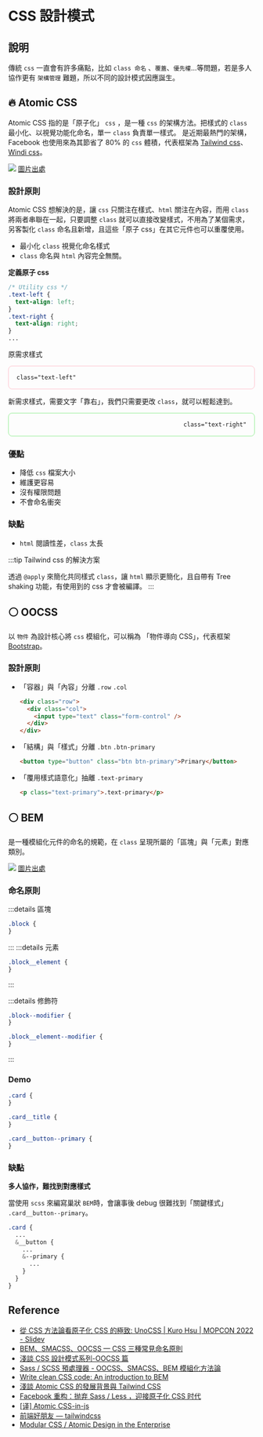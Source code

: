 # CSS 設計模式

## 說明

傳統 `css` 一直會有許多痛點，比如 `class 命名` 、`覆蓋`、`優先權`...等問題，若是多人協作更有 `架構管理` 難題，所以不同的設計模式因應誕生。

## 🔥 Atomic CSS

Atomic CSS 指的是「原子化」 `css` ，是一種 `css` 的架構方法。把樣式的 `class` 最小化、以視覺功能化命名，單一 `class` 負責單一樣式。
是近期最熱門的架構，Facebook 也使用來為其節省了 80% 的 `css` 體積，代表框架為
[Tailwind css]、[Windi css]。

![](/css/img/atomic-design-wide.png)
[圖片出處](https://cantina.co/modular-css-atomic-design-in-the-enterprise/)

### 設計原則

Atomic CSS 想解決的是，讓 `css` 只關注在樣式、`html` 關注在內容，而用 `class` 將兩者串聯在一起，只要調整 `class` 就可以直接改變樣式，不用為了某個需求，另客製化 `class` 命名且新增，且這些「原子 css」在其它元件也可以重覆使用。

- 最小化 `class` 視覺化命名樣式
- `class` 命名與 `html` 內容完全無關。

**定義原子 css**

```css
/* Utility css */
.text-left {
  text-align: left;
}
.text-right {
  text-align: right;
}
...
```

原需求樣式

<div style="border: 1px solid pink; padding: 1rem; border-radius: 8px;">
  <code>class="text-left"</code>
</div>

新需求樣式，需要文字「靠右」，我們只需要更改 `class`，就可以輕鬆達到。

<div style="border: 1px solid lightgreen; padding: 1rem; border-radius: 8px; text-align: right;">
  <code>class="text-right"</code>
</div>

### 優點

- 降低 `css` 檔案大小
- 維護更容易
- 沒有權限問題
- 不會命名衝突

### 缺點

- `html` 閱讀性差，`class` 太長

:::tip Tailwind css 的解決方案

透過 `@apply` 來簡化共同樣式 `class`，讓 `html` 顯示更簡化，且自帶有 Tree shaking 功能，有使用到的 css 才會被編譯。
:::

## ⚪ OOCSS

以 `物件` 為設計核心將 `css` 模組化，可以稱為 「物件導向 CSS」，代表框架 [Bootstrap]。

### 設計原則

- 「容器」與「內容」分離 `.row` `.col`

  ```html
  <div class="row">
    <div class="col">
      <input type="text" class="form-control" />
    </div>
  </div>
  ```

- 「結構」與「樣式」分離 `.btn` `.btn-primary`

  ```html
  <button type="button" class="btn btn-primary">Primary</button>
  ```

- 「覆用樣式語意化」抽離 `.text-primary`
  ```html
  <p class="text-primary">.text-primary</p>
  ```

## ⚪ BEM

是一種模組化元件的命名的規範，在 `class` 呈現所屬的「區塊」與「元素」對應類別。

![](/css/img/css-bem.png)
[圖片出處](https://dev.to/khusharth/write-clean-css-code-an-introduction-to-bem-4j57)

### 命名原則

:::details 區塊

```css
.block {
}
```

:::
:::details 元素

```css
.block__element {
}
```

:::

:::details 修飾符

```css
.block--modifier {
}

.block__element--modifier {
}
```

:::

### Demo

```css
.card {
}

.card__title {
}

.card__button--primary {
}
```

### 缺點

**多人協作，難找到對應樣式**

當使用 `scss` 來編寫巢狀 `BEM`時，會讓事後 debug 很難找到「關鍵樣式」 `.card__button--primary`。

```scss
.card {
  ...
  &__button {
    ...
    &--primary {
      ...
    }
  }
}
```

## Reference

[bootstrap]: https://getbootstrap.com/
[tailwind css]: https://tailwindcss.com/
[windi css]: https://windicss.org/

- [從 CSS 方法論看原子化 CSS 的極致: UnoCSS | Kuro Hsu | MOPCON 2022 - Slidev](https://kuro.tw/slides/mopcon-2022-unocss/11?fbclid=IwAR2m4_i4MN7GPdYjGdP_xUy5Yy8bBB8R5M6hpae-ln9hQCDHt4QnQrKkrlc)
- [BEM、SMACSS、OOCSS — CSS 三種常見命名原則](https://medium.com/@k2307874/css-%E5%91%BD%E5%90%8D%E5%8E%9F%E5%89%87-bem-smacss-oocss-84e843a263d1)
- [淺談 CSS 設計模式系列-OOCSS 篇](https://israynotarray.com/css/20200517/168089779/)
- [Sass / SCSS 預處理器 - OOCSS、SMACSS、BEM 模組化方法論](https://awdr74100.github.io/2020-06-19-scss-oocss-smacss-bem/)
- [Write clean CSS code: An introduction to BEM](https://dev.to/khusharth/write-clean-css-code-an-introduction-to-bem-4j57)
- [淺談 Atomic CSS 的發展背景與 Tailwind CSS](https://blog.huli.tw/2022/05/23/atomic-css-and-tailwind-css/)
- [Facebook 重构：抛弃 Sass / Less ，迎接原子化 CSS 时代](https://juejin.cn/post/6917073600474415117)
- [[译] Atomic CSS-in-js](https://juejin.cn/post/6844904152548507661)
- [前端好朋友 — tailwindcss](https://milkmidi.medium.com/%E5%89%8D%E7%AB%AF%E5%A5%BD%E6%9C%8B%E5%8F%8B-tailwindcss-e1e187df6fed)
- [Modular CSS / Atomic Design in the Enterprise](https://cantina.co/modular-css-atomic-design-in-the-enterprise/)
